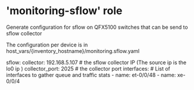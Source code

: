 # 'monitoring-sflow' role
Generate configuration for sflow on QFX5100 switches that can be send to sflow collector

The configuration per device is in host_vars/{inventory_hostname}/monitoring.sflow.yaml

sflow:
    collector: 192.168.5.107     # the sflow collector IP (The source ip is the lo0 ip )
    collector_port: 2025         # the collector port
    interfaces:                  # List of interfaces to gather queue and traffic stats
        -   name: et-0/0/48
        -   name: xe-0/0/4